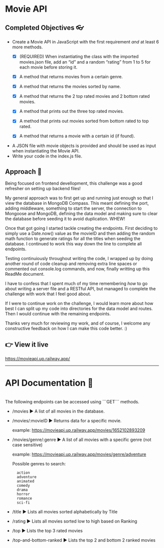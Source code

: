 # Movie API

## Completed Objectives :eyeglasses:
- Create a Movie API in JavaScript with the first requirement *and* at least 6 more methods.
  - [x] (REQUIRED) When instantiating the class with the imported movies.json file, add an “id” and a random “rating” from 1 to 5 for each movie before storing it.
  - [x] A method that returns movies from a certain genre.
   
  - [x] A method that returns the movies sorted by name.
  - [x] A method that returns the 2 top rated movies and 2 bottom rated movies.
  - [x] A method that prints out the three top rated movies.
  - [x] A method that prints out movies sorted from bottom rated to top rated.
  - [x] A method that returns a movie with a certain id (if found).
- A JSON file with movie objects is provided and should be used as input when instantiating the Movie API.
- Write your code in the index.js file.

  


##	Approach :movie_camera:

Being focused on frontend devellopment, this challenge was a good refresher on setting up backend files! 

My general approach was to first get up and running just enough so that I view the database in MongoDB Compass. This meant defining the port, adding middleware, something to start the server, the connection to Mongoose and MongoDB, defining the data model and making sure to clear the database before seeding it to avoid duplication. WHEW!

Once that got going I started tackle creating the endpoints. First deciding to simply use a Date.now() value as the movieID and then adding the random math function to generate ratings for all the titles when seeding the database. I continued to work this way down the line to complete all endpoints.

Testing continuiously throughout writing the code, I wrapped up by doing another round of code cleanup and removing extra line spaces or commented out console.log commands,  and now, finally writting up this ReadMe document.

I have to confess that I spent much of my time remembering *how* to go about writing a server file and a RESTful API, but managed to complete the challenge with work that I feel good about.

If I were to continue work on the challenge, I would learn more about how best I can split up my code into directories for the data model and routes. Then I would continue with the remaining endpoints. 

Thanks very much for reviewing my work, and of course, I welcome any constructive feedback on how I can make this code better. :)


## :point_right:	View it live
https://movieapi.up.railway.app/

<hr>

# API Documentation :popcorn: 
<br/>
The following endpoints can be accessed using ```GET``` methods.


- /movies :arrow_forward:	A list of all movies in the database.

- /movies/:movieID :arrow_forward: Returns data for a specific movie.
   
   example: https://movieapi.up.railway.app/movies/1652102893209
   
- /movies/genre/:genre :arrow_forward:	A list of all movies with a specific genre (not case sensitive)
   
   example: https://movieapi.up.railway.app/movies/genre/adventure
   
   Possible genres to search: 
   
        action
        adventure
        animated
        comedy
        drama
        horror
        romance
        sci-fi
- /title :arrow_forward:	Lists all movies sorted alphabetically by Title
- /rating :arrow_forward:	Lists all movies sorted low to high based on Ranking
- /top :arrow_forward: Lists the top 3 rated movies
- /top-and-bottom-ranked :arrow_forward: Lists the top 2 and bottom 2 ranked movies
